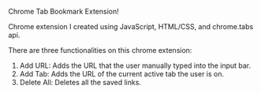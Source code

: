 Chrome Tab Bookmark Extension!

Chrome extension I created using JavaScript, HTML/CSS, and chrome.tabs api.

There are three functionalities on this chrome extension:
  1. Add URL: Adds the URL that the user manually typed into the input bar.
  2. Add Tab: Adds the URL of the current active tab the user is on.
  3. Delete All: Deletes all the saved links.

